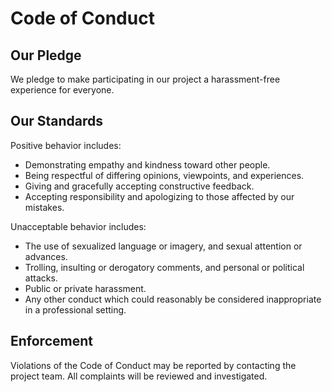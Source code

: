 # Code of Conduct

## Our Pledge

We pledge to make participating in our project a harassment-free experience for everyone.

## Our Standards

Positive behavior includes:

- Demonstrating empathy and kindness toward other people.
- Being respectful of differing opinions, viewpoints, and experiences.
- Giving and gracefully accepting constructive feedback.
- Accepting responsibility and apologizing to those affected by our mistakes.

Unacceptable behavior includes:

- The use of sexualized language or imagery, and sexual attention or advances.
- Trolling, insulting or derogatory comments, and personal or political attacks.
- Public or private harassment.
- Any other conduct which could reasonably be considered inappropriate in a professional setting.

## Enforcement

Violations of the Code of Conduct may be reported by contacting the project team. All complaints will be reviewed and investigated.

